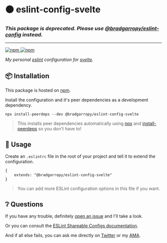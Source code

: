 # 🟠 eslint-config-svelte

### _This package is deprecated. Please use [@bradgarropy/eslint-config][eslint-config] instead._

---

<a href="https://www.npmjs.com/package/@bradgarropy/eslint-config-svelte">
    <img alt="npm" src="https://img.shields.io/npm/v/@bradgarropy/eslint-config-svelte.svg?color=FB3B49&style=flat-square">
</a>

<a href="https://www.npmjs.com/package/@bradgarropy/eslint-config-svelte">
    <img alt="npm" src="https://img.shields.io/npm/dt/@bradgarropy/eslint-config-svelte?style=flat-square">
</a>

_My personal [eslint][1] configuration for [svelte][svelte]._

## 📦 Installation

This package is hosted on [npm][2].

Install the configuration and it's peer dependencies as a development dependency.

```
npx install-peerdeps --dev @bradgarropy/eslint-config-svelte
```

> This installs peer dependencies automatically using [npx][3] and [install-peerdeps][4] so you don't have to!

## 🥑 Usage

Create an `.eslintrc` file in the root of your project and tell it to extend the configuration.

```
{
    extends: "@bradgarropy/eslint-config-svelte"
}
```

> You can add more ESLint configuration options in this file if you want.

## ❔ Questions

If you have any trouble, definitely [open an issue][5] and I'll take a look.

Or you can consult the [ESLint Shareable Configs documentation][6].

And if all else fails, you can ask me directly on [Twitter][7] or my [AMA][8].

[1]: https://eslint.org
[2]: https://www.npmjs.com/package/@bradgarropy/eslint-config-svelte
[3]: https://www.npmjs.com/package/npx
[4]: https://www.npmjs.com/package/install-peerdeps
[5]: https://github.com/bradgarropy/eslint-config-svelte/issues
[6]: https://eslint.org/docs/developer-guide/shareable-configs
[7]: https://twitter.com/bradgarropy
[8]: https://github.com/bradgarropy/ama
[svelte]: https://svelte.dev
[eslint-config]: https://npmjs.com/package/@bradgarropy/eslint-config
